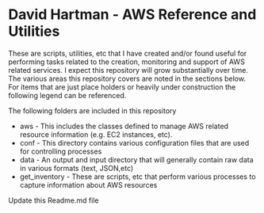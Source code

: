 # David Hartman - AWS Reference and Utilities

These are scripts, utilities, etc that I have created and/or found useful for performing tasks related to the creation, monitoring and support of AWS related services. I expect this repository will grow substantially over time. The various areas this repository covers are noted in the sections below. For items that are just place holders or heavily under construction the following legend can be referenced.

The following folders are included in this repository

* aws - This includes the classes defined to manage AWS related resource information (e.g. EC2 instances, etc).
* conf - This directory contains various configuration files that are used for controlling processes
* data - An output and input directory that will generally contain raw data in various formats (text, JSON,etc)
* get_inventory - These are scripts, etc that perform various processes to capture information about AWS resources

Update this Readme.md file
